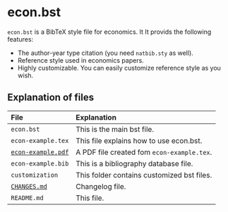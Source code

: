 <!--
Filename:       README.md
Author:         Shiro Takeda
e-mail          <shiro.takeda@gmail.com>
First-written:  <2017-07-30>
Time-stamp:     <2018-12-05 13:59:17 st>
-->

econ.bst
==============================

`econ.bst` is a BibTeX style file for economics. It It provids the following
features:

* The author-year type citation (you need `natbib.sty` as well).
* Reference style used in economics papers.
* Highly customizable.  You can easily customize reference style as you wish.


## Explanation of files

| File                                 | Explanation                                                         |
|:-----------------------------------------|:-------------------------------------------------------------|
| `econ.bst`                              | This is the main bst file.                                |
| `econ-example.tex`                      | This file explains how to use econ.bst.                          |
| [`econ-example.pdf`](econ-example.pdf) | A PDF file created fom `econ-example.tex`.                 |
| `econ-example.bib`                      | This is a bibliography database file.                                        |
| `customization`                          | This folder contains customized bst files.                      |
| [`CHANGES.md`](CHANGES.md)               | Changelog file.                               |
| `README.md`                              | This file.                                          |


<!--
--------------------
Local Variables:
mode: markdown
fill-column: 80
coding: utf-8-dos
End:
-->


